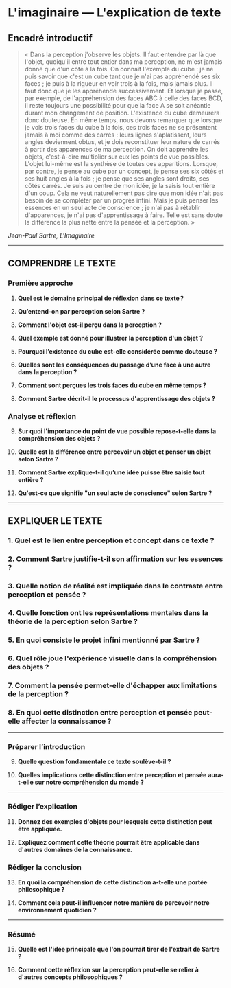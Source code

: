 # L'imaginaire — L'explication de texte

## Encadré introductif
> « Dans la perception j'observe les objets. Il faut entendre par là que l'objet, quoiqu'il entre tout entier dans ma perception, ne m'est jamais donné que d'un côté à la fois. On connaît l'exemple du cube : je ne puis savoir que c'est un cube tant que je n'ai pas appréhendé ses six faces ; je puis à la rigueur en voir trois à la fois, mais jamais plus. Il faut donc que je les appréhende successivement. Et lorsque je passe, par exemple, de l'appréhension des faces ABC à celle des faces BCD, il reste toujours une possibilité pour que la face A se soit anéantie durant mon changement de position. L'existence du cube demeurera donc douteuse. En même temps, nous devons remarquer que lorsque je vois trois faces du cube à la fois, ces trois faces ne se présentent jamais à moi comme des carrés : leurs lignes s'aplatissent, leurs angles deviennent obtus, et je dois reconstituer leur nature de carrés à partir des apparences de ma perception. On doit apprendre les objets, c'est-à-dire multiplier sur eux les points de vue possibles. L'objet lui-même est la synthèse de toutes ces apparitions. Lorsque, par contre, je pense au cube par un concept, je pense ses six côtés et ses huit angles à la fois ; je pense que ses angles sont droits, ses côtés carrés. Je suis au centre de mon idée, je la saisis tout entière d'un coup. Cela ne veut naturellement pas dire que mon idée n'ait pas besoin de se compléter par un progrès infini. Mais je puis penser les essences en un seul acte de conscience ; je n'ai pas à rétablir d'apparences, je n'ai pas d'apprentissage à faire. Telle est sans doute la différence la plus nette entre la pensée et la perception. »

*Jean-Paul Sartre, L'Imaginaire*

---

## COMPRENDRE LE TEXTE

### Première approche

1. **Quel est le domaine principal de réflexion dans ce texte ?**

2. **Qu’entend-on par perception selon Sartre ?**

3. **Comment l'objet est-il perçu dans la perception ?**

4. **Quel exemple est donné pour illustrer la perception d'un objet ?**

5. **Pourquoi l’existence du cube est-elle considérée comme douteuse ?**

6. **Quelles sont les conséquences du passage d’une face à une autre dans la perception ?**

7. **Comment sont perçues les trois faces du cube en même temps ?**

8. **Comment Sartre décrit-il le processus d'apprentissage des objets ?**

### Analyse et réflexion

9. **Sur quoi l'importance du point de vue possible repose-t-elle dans la compréhension des objets ?**

10. **Quelle est la différence entre percevoir un objet et penser un objet selon Sartre ?**

11. **Comment Sartre explique-t-il qu’une idée puisse être saisie tout entière ?**

12. **Qu'est-ce que signifie "un seul acte de conscience" selon Sartre ?**

---

## EXPLIQUER LE TEXTE

### 1. Quel est le lien entre perception et concept dans ce texte ?

### 2. Comment Sartre justifie-t-il son affirmation sur les essences ?

### 3. Quelle notion de réalité est impliquée dans le contraste entre perception et pensée ?

### 4. Quelle fonction ont les représentations mentales dans la théorie de la perception selon Sartre ?

### 5. En quoi consiste le projet infini mentionné par Sartre ?

### 6. Quel rôle joue l'expérience visuelle dans la compréhension des objets ?

### 7. Comment la pensée permet-elle d'échapper aux limitations de la perception ?

### 8. En quoi cette distinction entre perception et pensée peut-elle affecter la connaissance ?

---

### Préparer l’introduction

9. **Quelle question fondamentale ce texte soulève-t-il ?**

10. **Quelles implications cette distinction entre perception et pensée aura-t-elle sur notre compréhension du monde ?**

---

### Rédiger l’explication

11. **Donnez des exemples d'objets pour lesquels cette distinction peut être appliquée.**

12. **Expliquez comment cette théorie pourrait être applicable dans d'autres domaines de la connaissance.**

### Rédiger la conclusion

13. **En quoi la compréhension de cette distinction a-t-elle une portée philosophique ?**

14. **Comment cela peut-il influencer notre manière de percevoir notre environnement quotidien ?**

---

### Résumé

15. **Quelle est l'idée principale que l'on pourrait tirer de l'extrait de Sartre ?**

16. **Comment cette réflexion sur la perception peut-elle se relier à d'autres concepts philosophiques ?**